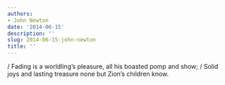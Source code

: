 ```yaml
---
authors:
- John Newton
date: '2014-06-15'
description: ''
slug: 2014-06-15-john-newton
title: ''
---
```

/ Fading is a worldling’s pleasure, all his boasted pomp and show; / Solid joys and lasting treasure none but Zion’s children know.



